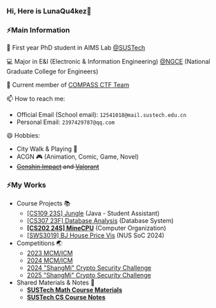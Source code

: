### Hi, Here is LunaQu4kez🌙

### ⚡Main Information

🏫 First year PhD student in AIMS Lab [@SUSTech](https://www.sustech.edu.cn/) 

💻 Major in E&I (Electronic & Information Engineering) [@NGCE](https://ngce.sustech.edu.cn/#/site) (National Graduate College for Engineers)

:crystal_ball: Current member of [COMPASS CTF Team](https://www.compassc.tf/)

📫 How to reach me: 

- Official Email (School email): `12541018@mail.sustech.edu.cn` 
- Personal Email: `2397429787@qq.com` 

😄 Hobbies: 

- City Walk & Playing :playground_slide:
- ACGN :video_game: (Animation, Comic, Game, Novel)
- ~~[Genshin Impact](https://ys.mihoyo.com/) and [Valorant](https://val.qq.com/main.html)~~



### ⚡My Works

- Course Projects 📚
  - [[CS109 23S] Jungle](https://github.com/LunaQu4kez/Jungle) (Java - Student Assistant)
  - [[CS307 23F] Database Analysis](https://github.com/LunaQu4kez/CS307_23F_Project_Part1) (Database System)
  - [**[CS202 24S] MineCPU**](https://github.com/LunaQu4kez/SUSTech_CS202_MineCPU) (Computer Organization)
  - [[SWS3019] BJ House Price Vis](https://github.com/Dilemma-CMZ/SWS3019-2024) (NUS SoC 2024)
- Competitions 🌏
  - [2023 MCM/ICM](https://github.com/LunaQu4kez/2023_MCM-ICM)
  - [2024 MCM/ICM](https://github.com/LunaQu4kez/2024_MCM-ICM)
  - [2024 "ShangMi" Crypto Security Challenge](https://github.com/LunaQu4kez/CTF_Writeups/tree/master/%E7%AC%AC%E4%BA%8C%E5%B1%8A%E7%86%B5%E5%AF%86%E6%9D%AF)
  - [2025 "ShangMi" Crypto Security Challenge](https://github.com/LunaQu4kez/CTF_Writeups/tree/master/%E7%AC%AC%E4%B8%89%E5%B1%8A%E7%86%B5%E5%AF%86%E6%9D%AF) 
- Shared Materials & Notes 🔑
  - [**SUSTech Math Course Materials**](https://github.com/LunaQu4kez/SUSTech_Math_Course_Materials)
  - [**SUSTech CS Course Notes**](https://github.com/LunaQu4kez/CS_Notes)
